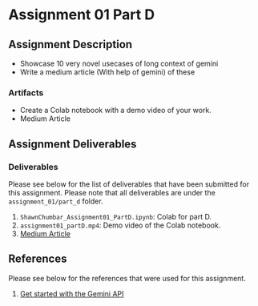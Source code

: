 # Assignment 01 Part D

## Assignment Description

- Showcase 10 very novel usecases of long context of gemini
- Write a medium article (With help of gemini) of these

### Artifacts

- Create a Colab notebook with a demo video of your work.
- Medium Article

## Assignment Deliverables

### Deliverables

Please see below for the list of deliverables that have been submitted for this assignment. Please note that all deliverables are under the `assignment_01/part_d` folder.

1. `ShawnChumbar_Assignment01_PartD.ipynb`: Colab for part D.
2. `assignment01_partD.mp4`: Demo video of the Colab notebook.
3. [Medium Article](https://medium.com/@shawn.chumbar/exploring-the-versatility-of-gemini-ai-10-novel-use-cases-leveraging-long-context-34039a542502)

## References

Please see below for the references that were used for this assignment.

1. [Get started with the Gemini API](https://ai.google.dev/gemini-api/docs#get-started-with-the-gemini-api)

